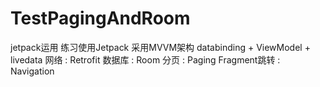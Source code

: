 # TestPagingAndRoom
jetpack运用
练习使用Jetpack
采用MVVM架构
databinding + ViewModel + livedata
网络                :  Retrofit
数据库              :  Room
分页                :  Paging
Fragment跳转        :  Navigation
